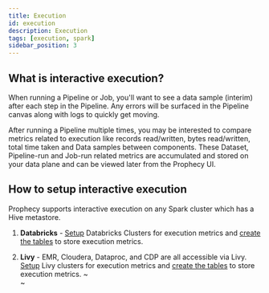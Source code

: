 ```yaml
---
title: Execution
id: execution
description: Execution
tags: [execution, spark]
sidebar_position: 3
---
```


## What is interactive execution?

When running a Pipeline or Job, you'll want to see a data sample (interim) after each step in the Pipeline. Any errors will be surfaced in the Pipeline canvas along with logs to quickly get moving.

After running a Pipeline multiple times, you may be interested to compare metrics related to execution like records read/written, bytes read/written, total time taken and Data samples between components. These Dataset, Pipeline-run and Job-run related metrics are accumulated and stored on your data plane and can be viewed later from the Prophecy UI.

## How to setup interactive execution

Prophecy supports interactive execution on any Spark cluster which has a Hive metastore.

1. **Databricks** - [Setup](/docs/low-code-spark/execution/setup-execution/databricks/execution-metrics-on-databricks.md) Databricks Clusters for execution metrics and [create the tables](/docs/low-code-spark/execution/setup-execution/databricks/databricks-create-tables.md) to store execution metrics.

2. **Livy** - EMR, Cloudera, Dataproc, and CDP are all accessible via Livy. [Setup](/docs/low-code-spark/execution/setup-execution/livy/execution-metrics-on-livy.md) Livy clusters for execution metrics and [create the tables](/docs/low-code-spark/execution/setup-execution/livy/livy-create-tables.md) to store execution metrics.
   ~  
   ~
